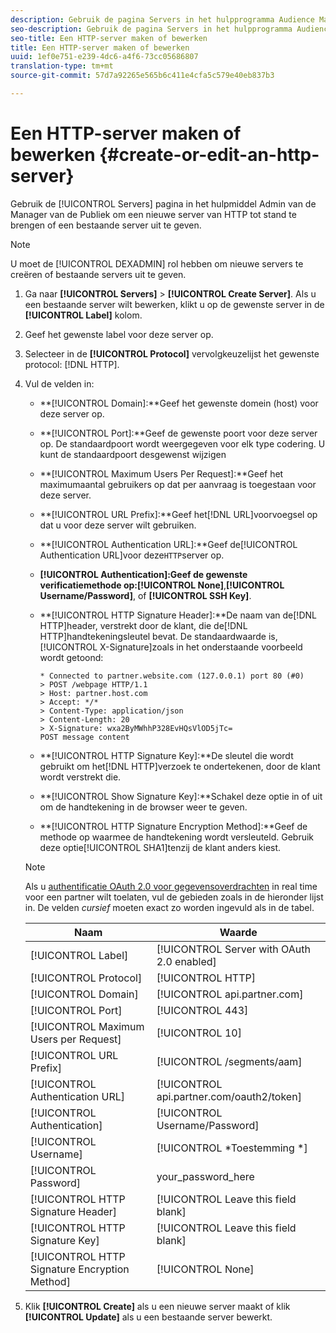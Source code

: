 ```yaml
---
description: Gebruik de pagina Servers in het hulpprogramma Audience Manager Admin om een nieuwe HTTP-server te maken of om een bestaande server te bewerken.
seo-description: Gebruik de pagina Servers in het hulpprogramma Audience Manager Admin om een nieuwe HTTP-server te maken of om een bestaande server te bewerken.
seo-title: Een HTTP-server maken of bewerken
title: Een HTTP-server maken of bewerken
uuid: 1ef0e751-e239-4dc6-a4f6-73cc05686807
translation-type: tm+mt
source-git-commit: 57d7a92265e565b6c411e4cfa5c579e40eb837b3

---
```



# Een HTTP-server maken of bewerken {#create-or-edit-an-http-server}

Gebruik de [!UICONTROL Servers] pagina in het hulpmiddel Admin van de Manager van de Publiek om een nieuwe server van HTTP tot stand te brengen of een bestaande server uit te geven.

>[!NOTE]
>
>U moet de [!UICONTROL DEXADMIN] rol hebben om nieuwe servers te creëren of bestaande servers uit te geven.

1. Ga naar **[!UICONTROL Servers]** > **[!UICONTROL Create Server]**. Als u een bestaande server wilt bewerken, klikt u op de gewenste server in de **[!UICONTROL Label]** kolom.
1. Geef het gewenste label voor deze server op.
1. Selecteer in de **[!UICONTROL Protocol]** vervolgkeuzelijst het gewenste protocol: [!DNL HTTP].
1. Vul de velden in:

   * **[!UICONTROL Domain]:**Geef het gewenste domein (host) voor deze server op.
   * **[!UICONTROL Port]:**Geef de gewenste poort voor deze server op. De standaardpoort wordt weergegeven voor elk type codering. U kunt de standaardpoort desgewenst wijzigen
   * **[!UICONTROL Maximum Users Per Request]:**Geef het maximumaantal gebruikers op dat per aanvraag is toegestaan voor deze server.
   * **[!UICONTROL URL Prefix]:**Geef het[!DNL URL]voorvoegsel op dat u voor deze server wilt gebruiken.
   * **[!UICONTROL Authentication URL]:**Geef de[!UICONTROL Authentication URL]voor deze`HTTP`server op.
   * **[!UICONTROL Authentication]:**Geef de gewenste verificatiemethode op:**[!UICONTROL None]**,**[!UICONTROL Username/Password]**, of **[!UICONTROL SSH Key]**.
   * **[!UICONTROL HTTP Signature Header]:**De naam van de[!DNL HTTP]header, verstrekt door de klant, die de[!DNL HTTP]handtekeningsleutel bevat. De standaardwaarde is,[!UICONTROL X-Signature]zoals in het onderstaande voorbeeld wordt getoond:

      ```
      * Connected to partner.website.com (127.0.0.1) port 80 (#0)
      > POST /webpage HTTP/1.1
      > Host: partner.host.com
      > Accept: */*
      > Content-Type: application/json
      > Content-Length: 20
      > X-Signature: wxa2ByMWhhP328EvHQsVlOD5jTc=
      POST message content
      ```

   * **[!UICONTROL HTTP Signature Key]:**De sleutel die wordt gebruikt om het[!DNL HTTP]verzoek te ondertekenen, door de klant wordt verstrekt die.
   * **[!UICONTROL Show Signature Key]:**Schakel deze optie in of uit om de handtekening in de browser weer te geven.
   * **[!UICONTROL HTTP Signature Encryption Method]:**Geef de methode op waarmee de handtekening wordt versleuteld. Gebruik deze optie[!UICONTROL SHA1]tenzij de klant anders kiest.
   >[!NOTE]
   >
   >Als u [authentificatie OAuth 2.0 voor gegevensoverdrachten](https://docs.adobe.com/help/en/audience-manager/user-guide/implemenation-integration-guides/receiving-audience-data/real-time-outbound-transfers/oauth-in-outbound-transfers.html) in real time voor een partner wilt toelaten, vul de gebieden zoals in de hieronder lijst in. De velden *cursief* moeten exact zo worden ingevuld als in de tabel.

   | Naam | Waarde |
   |---|---|
   | [!UICONTROL Label] | [!UICONTROL Server with OAuth 2.0 enabled] |
   | [!UICONTROL Protocol] | [!UICONTROL HTTP] |
   | [!UICONTROL Domain] | [!UICONTROL api.partner.com] |
   | [!UICONTROL Port] | [!UICONTROL 443] |
   | [!UICONTROL Maximum Users per Request] | [!UICONTROL 10] |
   | [!UICONTROL URL Prefix] | [!UICONTROL /segments/aam] |
   | [!UICONTROL Authentication URL] | [!UICONTROL api.partner.com/oauth2/token] |
   | [!UICONTROL Authentication] | [!UICONTROL Username/Password] |
   | [!UICONTROL Username] | [!UICONTROL *Toestemming *] |
   | [!UICONTROL Password] | your_password_here |
   | [!UICONTROL HTTP Signature Header] | [!UICONTROL Leave this field blank] |
   | [!UICONTROL HTTP Signature Key] | [!UICONTROL Leave this field blank] |
   | [!UICONTROL HTTP Signature Encryption Method] | [!UICONTROL None] |

1. Klik **[!UICONTROL Create]** als u een nieuwe server maakt of klik **[!UICONTROL Update]** als u een bestaande server bewerkt.